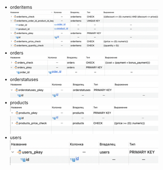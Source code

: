 * orderitems
  ![orderitems.png](orderitems.png)
* orders
  ![orders.png](orders.png)
* orderstatuses
  ![orderstatuses.png](orderstatuses.png)
* products
  ![products.png](products.png)
* users
  ![users,png](users.png)
